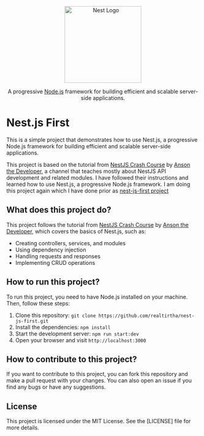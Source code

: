 <p align="center">
  <a href="http://nestjs.com/" target="blank"><img src="https://nestjs.com/img/logo-small.svg" width="200" alt="Nest Logo" /></a>
</p>

[circleci-image]: https://img.shields.io/circleci/build/github/nestjs/nest/master?token=abc123def456
[circleci-url]: https://circleci.com/gh/nestjs/nest

  <p align="center">A progressive <a href="http://nodejs.org" target="_blank">Node.js</a> framework for building efficient and scalable server-side applications.</p>

# Nest.js First

This is a simple project that demonstrates how to use Nest.js, a progressive Node.js framework for building efficient and scalable server-side applications.

This project is based on the tutorial from [NestJS Crash Course](https://www.youtube.com/watch?v=xzu3QXwo1BU&list=PL_cUvD4qzbkw-phjGK2qq0nQiG6gw1cKK) by [Anson the Developer](https://www.youtube.com/@ansonthedev), a channel that teaches mostly about NestJS API development and related modules. I have followed their instructions and learned how to use Nest.js, a progressive Node.js framework. I am doing this project again which I have done prior as [nest-js-first project](https://github.com/realtirtha/nest-js-first.git)

## What does this project do?

This project follows the tutorial from [NestJS Crash Course](https://www.youtube.com/watch?v=xzu3QXwo1BU&list=PL_cUvD4qzbkw-phjGK2qq0nQiG6gw1cKK) by [Anson the Developer](https://www.youtube.com/@ansonthedev), which covers the basics of Nest.js, such as:

- Creating controllers, services, and modules
- Using dependency injection
- Handling requests and responses
- Implementing CRUD operations 

## How to run this project?

To run this project, you need to have Node.js installed on your machine. Then, follow these steps:

1. Clone this repository: `git clone https://github.com/realtirtha/nest-js-first.git`
2. Install the dependencies: `npm install`
4. Start the development server: `npm run start:dev`
5. Open your browser and visit `http://localhost:3000`

## How to contribute to this project?

If you want to contribute to this project, you can fork this repository and make a pull request with your changes. You can also open an issue if you find any bugs or have any suggestions.

## License

This project is licensed under the MIT License. See the [LICENSE] file for more details.